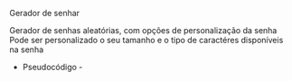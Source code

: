 Gerador de senhar

Gerador de senhas aleatórias, com opções de personalização da senha
Pode ser personalizado o seu tamanho e o tipo de caractéres disponíveis na senha

- Pseudocódigo - 


